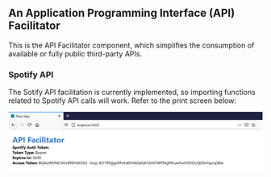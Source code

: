 ## An Application Programming Interface (API) Facilitator

This is the API Facilitator component, which simplifies the consumption of available
or fully public third-party APIs.

### **Spotify API**
The Sotify API facilitation is currently implemented, so importing functions related
to Spotify API calls will work. Refer to the print screen below:

![](figure_1.png)

